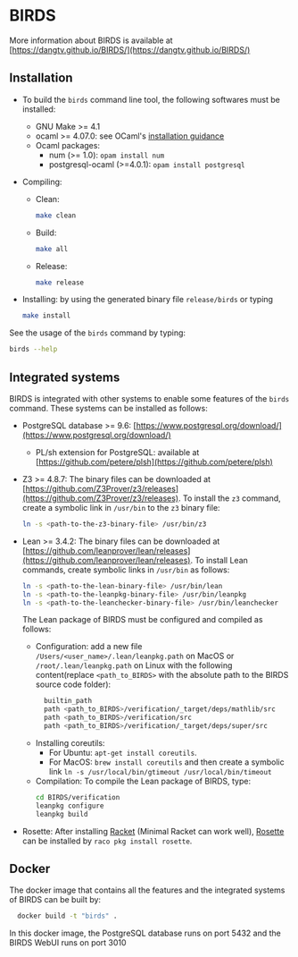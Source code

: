 # BIRDS

More information about BIRDS is available at [https://dangtv.github.io/BIRDS/](https://dangtv.github.io/BIRDS/)

## Installation

* To build the `birds` command line tool, the following softwares must be installed:
  * GNU Make >= 4.1
  * ocaml >= 4.07.0: see OCaml's [installation guidance](https://ocaml.org/docs/install.html)
  * Ocaml packages:
    * num (>= 1.0): `opam install num`
    * postgresql-ocaml (>=4.0.1): `opam install postgresql`

* Compiling:
  * Clean:
    ```bash
    make clean
    ```
  * Build:
    ```bash
    make all
    ```
  * Release:
    ```bash
    make release
    ```
* Installing: by using the generated binary file `release/birds` or typing
  ```bash 
  make install
  ```

See the usage of the `birds` command by typing:
  ```bash 
  birds --help
  ```

## Integrated systems

BIRDS is integrated with other systems to enable some features of the `birds` command. These systems can be installed as follows:

* PostgreSQL database >= 9.6: [https://www.postgresql.org/download/](https://www.postgresql.org/download/)
  * PL/sh extension for PostgreSQL: available at [https://github.com/petere/plsh](https://github.com/petere/plsh)

* Z3 >= 4.8.7: The binary files can be downloaded at [https://github.com/Z3Prover/z3/releases](https://github.com/Z3Prover/z3/releases). To install the `z3` command, create a symbolic link in `/usr/bin` to the `z3` binary file:
  ```bash 
  ln -s <path-to-the-z3-binary-file> /usr/bin/z3
  ```
* Lean >= 3.4.2: The binary files can be downloaded at [https://github.com/leanprover/lean/releases](https://github.com/leanprover/lean/releases). To install Lean commands, create symbolic links in `/usr/bin` as follows:
  ```bash 
  ln -s <path-to-the-lean-binary-file> /usr/bin/lean 
  ln -s <path-to-the-leanpkg-binary-file> /usr/bin/leanpkg 
  ln -s <path-to-the-leanchecker-binary-file> /usr/bin/leanchecker 
  ```

  The Lean package of BIRDS must be configured and compiled as follows:
  * Configuration: add a new file `/Users/<user_name>/.lean/leanpkg.path` on MacOS or `/root/.lean/leanpkg.path` on Linux with the following content(replace `<path_to_BIRDS>` with the absolute path to the BIRDS source code folder):
    ```bash 
      builtin_path
      path <path_to_BIRDS>/verification/_target/deps/mathlib/src
      path <path_to_BIRDS>/verification/src
      path <path_to_BIRDS>/verification/_target/deps/super/src
    ```
  * Installing coreutils: 
    * For Ubuntu: `apt-get install coreutils`. 
    * For MacOS: `brew install coreutils` and then create a symbolic link `ln -s /usr/local/bin/gtimeout /usr/local/bin/timeout`
  * Compilation: To compile the Lean package of BIRDS, type:
    ```bash 
    cd BIRDS/verification
    leanpkg configure
    leanpkg build
    ```
* Rosette: After installing [Racket](https://racket-lang.org) (Minimal Racket can work well), [Rosette](https://github.com/emina/rosette) can be installed by `raco pkg install rosette`.

## Docker 

The docker image that contains all the features and the integrated systems of BIRDS can be built by:
  ```bash 
    docker build -t "birds" .
  ```

In this docker image, the PostgreSQL database runs on port 5432 and the BIRDS WebUI runs on port 3010
